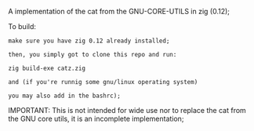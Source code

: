 A implementation of the cat from the GNU-CORE-UTILS in zig (0.12);

To build:

    make sure you have zig 0.12 already installed;

    then, you simply got to clone this repo and run:

    zig build-exe catz.zig

    and (if you're runnig some gnu/linux operating system)

    you may also add in the bashrc);

IMPORTANT: This is not intended for wide use nor to replace the cat from the 
GNU core utils, it is an incomplete implementation;
